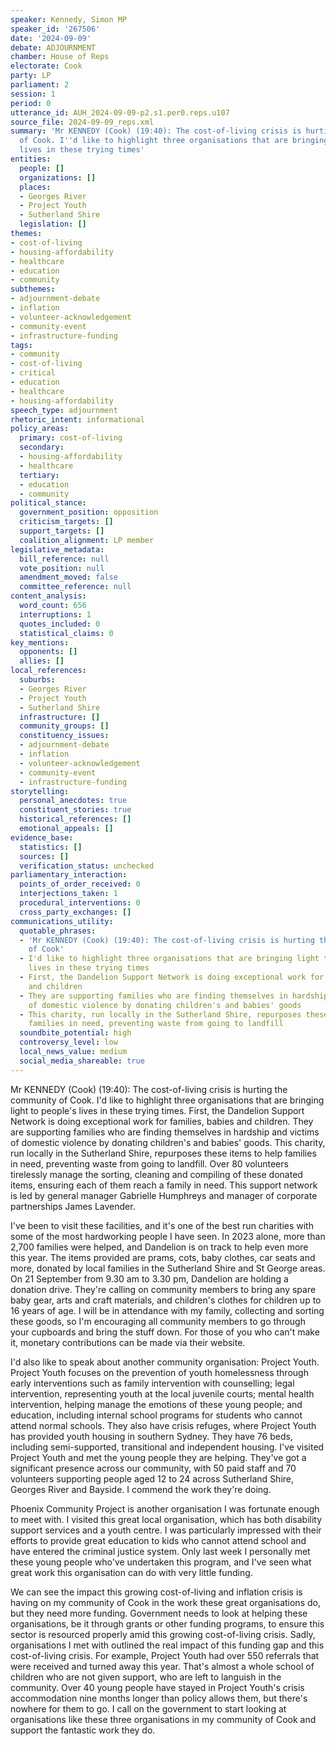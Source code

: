 ```yaml
---
speaker: Kennedy, Simon MP
speaker_id: '267506'
date: '2024-09-09'
debate: ADJOURNMENT
chamber: House of Reps
electorate: Cook
party: LP
parliament: 2
session: 1
period: 0
utterance_id: AUH_2024-09-09-p2.s1.per0.reps.u107
source_file: 2024-09-09_reps.xml
summary: 'Mr KENNEDY (Cook) (19:40): The cost-of-living crisis is hurting the community
  of Cook. I''d like to highlight three organisations that are bringing light to people''s
  lives in these trying times'
entities:
  people: []
  organizations: []
  places:
  - Georges River
  - Project Youth
  - Sutherland Shire
  legislation: []
themes:
- cost-of-living
- housing-affordability
- healthcare
- education
- community
subthemes:
- adjournment-debate
- inflation
- volunteer-acknowledgement
- community-event
- infrastructure-funding
tags:
- community
- cost-of-living
- critical
- education
- healthcare
- housing-affordability
speech_type: adjournment
rhetoric_intent: informational
policy_areas:
  primary: cost-of-living
  secondary:
  - housing-affordability
  - healthcare
  tertiary:
  - education
  - community
political_stance:
  government_position: opposition
  criticism_targets: []
  support_targets: []
  coalition_alignment: LP member
legislative_metadata:
  bill_reference: null
  vote_position: null
  amendment_moved: false
  committee_reference: null
content_analysis:
  word_count: 656
  interruptions: 1
  quotes_included: 0
  statistical_claims: 0
key_mentions:
  opponents: []
  allies: []
local_references:
  suburbs:
  - Georges River
  - Project Youth
  - Sutherland Shire
  infrastructure: []
  community_groups: []
  constituency_issues:
  - adjournment-debate
  - inflation
  - volunteer-acknowledgement
  - community-event
  - infrastructure-funding
storytelling:
  personal_anecdotes: true
  constituent_stories: true
  historical_references: []
  emotional_appeals: []
evidence_base:
  statistics: []
  sources: []
  verification_status: unchecked
parliamentary_interaction:
  points_of_order_received: 0
  interjections_taken: 1
  procedural_interventions: 0
  cross_party_exchanges: []
communications_utility:
  quotable_phrases:
  - 'Mr KENNEDY (Cook) (19:40): The cost-of-living crisis is hurting the community
    of Cook'
  - I'd like to highlight three organisations that are bringing light to people's
    lives in these trying times
  - First, the Dandelion Support Network is doing exceptional work for families, babies
    and children
  - They are supporting families who are finding themselves in hardship and victims
    of domestic violence by donating children's and babies' goods
  - This charity, run locally in the Sutherland Shire, repurposes these items to help
    families in need, preventing waste from going to landfill
  soundbite_potential: high
  controversy_level: low
  local_news_value: medium
  social_media_shareable: true
---
```


Mr KENNEDY (Cook) (19:40): The cost-of-living crisis is hurting the community of Cook. I'd like to highlight three organisations that are bringing light to people's lives in these trying times. First, the Dandelion Support Network is doing exceptional work for families, babies and children. They are supporting families who are finding themselves in hardship and victims of domestic violence by donating children's and babies' goods. This charity, run locally in the Sutherland Shire, repurposes these items to help families in need, preventing waste from going to landfill. Over 80 volunteers tirelessly manage the sorting, cleaning and compiling of these donated items, ensuring each of them reach a family in need. This support network is led by general manager Gabrielle Humphreys and manager of corporate partnerships James Lavender.

I've been to visit these facilities, and it's one of the best run charities with some of the most hardworking people I have seen. In 2023 alone, more than 2,700 families were helped, and Dandelion is on track to help even more this year. The items provided are prams, cots, baby clothes, car seats and more, donated by local families in the Sutherland Shire and St George areas. On 21 September from 9.30 am to 3.30 pm, Dandelion are holding a donation drive. They're calling on community members to bring any spare baby gear, arts and craft materials, and children's clothes for children up to 16 years of age. I will be in attendance with my family, collecting and sorting these goods, so I'm encouraging all community members to go through your cupboards and bring the stuff down. For those of you who can't make it, monetary contributions can be made via their website.

I'd also like to speak about another community organisation: Project Youth. Project Youth focuses on the prevention of youth homelessness through early interventions such as family intervention with counselling; legal intervention, representing youth at the local juvenile courts; mental health intervention, helping manage the emotions of these young people; and education, including internal school programs for students who cannot attend normal schools. They also have crisis refuges, where Project Youth has provided youth housing in southern Sydney. They have 76 beds, including semi-supported, transitional and independent housing. I've visited Project Youth and met the young people they are helping. They've got a significant presence across our community, with 50 paid staff and 70 volunteers supporting people aged 12 to 24 across Sutherland Shire, Georges River and Bayside. I commend the work they're doing.

Phoenix Community Project is another organisation I was fortunate enough to meet with. I visited this great local organisation, which has both disability support services and a youth centre. I was particularly impressed with their efforts to provide great education to kids who cannot attend school and have entered the criminal justice system. Only last week I personally met these young people who've undertaken this program, and I've seen what great work this organisation can do with very little funding.

We can see the impact this growing cost-of-living and inflation crisis is having on my community of Cook in the work these great organisations do, but they need more funding. Government needs to look at helping these organisations, be it through grants or other funding programs, to ensure this sector is resourced properly amid this growing cost-of-living crisis. Sadly, organisations I met with outlined the real impact of this funding gap and this cost-of-living crisis. For example, Project Youth had over 550 referrals that were received and turned away this year. That's almost a whole school of children who are not given support, who are left to languish in the community. Over 40 young people have stayed in Project Youth's crisis accommodation nine months longer than policy allows them, but there's nowhere for them to go. I call on the government to start looking at organisations like these three organisations in my community of Cook and support the fantastic work they do.
